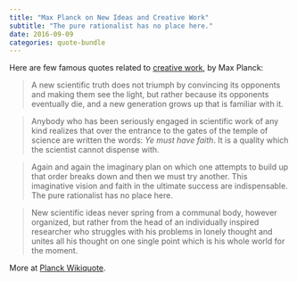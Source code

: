 ```yaml
---
title: "Max Planck on New Ideas and Creative Work"
subtitle: "The pure rationalist has no place here."
date: 2016-09-09
categories: quote-bundle
---
```


Here are few famous quotes related to [creative work](https://bart747.github.io/process/), by Max Planck:

> A new scientific truth does not triumph by convincing
its opponents and making them see the light,
but rather because its opponents eventually die,
and a new generation grows up that is familiar with it.

> Anybody who has been seriously engaged in scientific work
of any kind realizes that over the entrance to the gates of the temple of
science are written the words: *Ye must have faith*.
It is a quality which the scientist cannot dispense with.

> Again and again the imaginary plan on which one attempts to build up
that order breaks down and then we must try another.
This imaginative vision and faith in the ultimate success
are indispensable.
The pure rationalist has no place here.

> New scientific ideas never spring from a communal body,
however organized, but rather from the head of an individually
inspired researcher who struggles with his problems in lonely
thought and unites all his thought on one single point which is
his whole world for the moment.

More at [Planck Wikiquote](https://en.wikiquote.org/wiki/Max_Planck).
